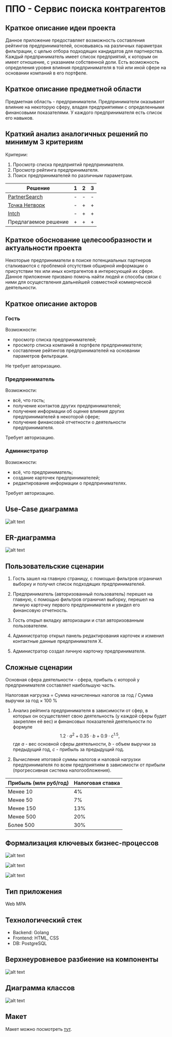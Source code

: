 # ППО - Сервис поиска контрагентов

## Краткое описание идеи проекта

Данное приложение предоставляет возможность составления рейтингов предпринимателей, основываясь на различных параметрах фильтрации, с целью отбора подходящих кандидатов для партнерства. Каждый предприниматель имеет список предприятий, к которым он имеет отношение, с указанием собственной доли. Есть возможность определения уровня влияния предпринимателя в той или иной сфере на основании компаний в его портфеле.

## Краткое описание предметной области

Предметная область - предприниматели. Предприниматели оказывают влияние на некоторую сферу, владея предприятиями с определенными финансовыми показателями. У каждого предпринимателя есть список его навыков.

## Краткий анализ аналогичных решений по минимум 3 критериям

Критерии:  
1. Просмотр списка предприятий предпринимателя.
2. Просмотр рейтинга предпринимателя.
3. Поиск предпринимателей по различным параметрам.

Решение                                          | 1 | 2 | 3 |
------------------------------------------------ | - | - | - |
[PartnerSearch](https://www.partnersearch.ru/)   | - | - | - |
[Точка Нетворк](https://tochka.com/rko/network/) | - | + | + |
[Intch](https://intch.org/)                      | - | + | + |
Предлагаемое решение                             | + | + | + |


## Краткое обоснование целесообразности и актуальности проекта

Некоторые предприниматели в поиске потенциальных партнеров сталкиваются с проблемой отсутствия обширной информации о присутствии тех или иных контрагентов в интересующей их сфере. Данное приложение призвано помочь найти людей и способы связи с ними для осуществления дальнейшей совместной коммерческой деятельности.


## Краткое описание акторов

### Гость 

Возможности:
- просмотр списка предпринимателей;
- просмотр списка компаний в портфеле предпринимателя;
- составление рейтингов предпринимателей на основании параметров фильтрации.

Не требует авторизацию.

### Предприниматель

Возможности:
- всё, что гость;
- получение контактов других предпринимателей;
- получение информации об оценке влияния других предпринимателей в некоторой сфере;
- получение финансовой отчетности о деятельности предпринимателя.

Требует авторизацию.

### Администратор

Возможности:
- всё, что предприниматель;
- создание карточек предпринимателей;
- редактирование информации о предпринимателях.

Требует авторизацию.


## Use-Case диаграмма

![alt text](diagrams/usecase.png "Use-Case диаграмма")

## ER-диаграмма

![alt text](diagrams/er.png "ER-диаграмма")


## Пользовательские сценарии

1. Гость зашел на главную страницу, с помощью фильтров ограничил выборку и получил список подходящих предпринимателей.

2. Предприниматель (авторизованный пользователь) перешел на главную, с помощью фильтров ограничил выборку, перешел на личную карточку первого предпринимателя и увидел его финансовую отчетность.

3. Гость открыл вкладку авторизации и стал авторизованным пользователем.

4. Администратор открыл панель редактирования карточек и изменил контактные данные предпринимателя Х.

5. Администратор создал личную карточку предпринимателя.

## Сложные сценарии

Основная сфера деятельности - сфера, прибыль с которой у предпринимателя составляет наибольшую часть.

Налоговая нагрузка = Сумма начисленных налогов за год / Сумма выручки за год × 100 %

1. Анализ рейтинга предпринимателя в зависимости от сфер, в которых он осуществляет свою деятельность (у каждой сферы будет закреплен её вес) и финансовых показателей деятельности по формуле $$ 1.2 \cdot a^2 + 0.35 \cdot b + 0.9 \cdot c ^ {1.5}, $$ где $a$ - вес основной сферы деятельности, $b$ - объем выручки за предыдущий год, $c$ - прибыль за предыдущий год.

2. Вычисление итоговой суммы налогов и наловой нагрузки предпринимателя по всем предприятиям в зависимости от прибыли (прогрессивная система налогообложения). 

Прибыль (млн руб/год)                                         | Налоговая ставка |
------------------------------------------------ | - |
Менее 10   | 4% |
Менее 50   | 7% |
Менее 150                      | 13% |
Менее 500                             | 20% |
Более 500                            | 30% |

## Формализация ключевых бизнес-процессов

![alt text](diagrams/guest.png "BMPN гостя")

![alt text](diagrams/entrepreneur.png "BPMN предпринимателя")

![alt text](diagrams/admin.png "BPMN администратора")

## Тип приложения

Web MPA

## Технологический стек

- Backend: Golang
- Frontend: HTML, CSS
- DB: PostgreSQL

## Верхнеуровневое разбиение на компоненты

![alt text](diagrams/components.png "Верхнеуровневое разбиение на компоненты")

## Диаграмма классов

![alt text](diagrams/uml.png "Диаграмма классов")

## Макет

Макет можно посмотреть [тут](https://www.figma.com/design/aea9eC2gIJPy7a05TspmWu/Untitled?node-id=0-1&node-type=canvas&t=FufmNMJPrnElPnZX-0). 